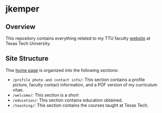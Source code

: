 # jkemper

## Overview
This repository contains everything related to my TTU faculty [website](https://www.myweb.ttu.edu/jkemper/) at Texas Tech University.

## Site Structure
Thw [home page](https://github.com/jameskemper/jkemper/blob/main/home.html) is organized into the following  sections:

- `/profile photo and contact info/`: This section contains a profile picture, faculty contact information, and a PDF version of my curriculum vitae.
- `/welcome/`: This section is a short 
- `/education/`: This section contains education obtained.
- `/teaching/`: This section contains the courses taught at Texas Tech.

